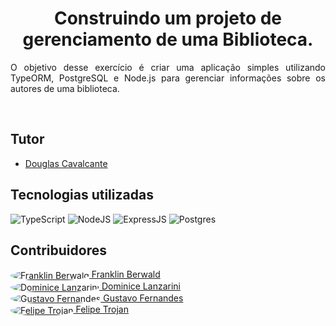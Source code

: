 <h1 align="center">
  Construindo um projeto de gerenciamento de uma Biblioteca.
</h1>

<p align="justify">O objetivo desse exercício é criar uma aplicação simples utilizando TypeORM, PostgreSQL e Node.js para gerenciar informações sobre os autores de uma biblioteca.  </p> 


<br/>

## Tutor

- [Douglas Cavalcante](https://github.com/douglas-cavalcante)

##  Tecnologias utilizadas
![TypeScript](https://img.shields.io/badge/typescript-%23007ACC.svg?style=for-the-badge&logo=typescript&logoColor=white)
![NodeJS](https://img.shields.io/badge/node.js-6DA55F?style=for-the-badge&logo=node.js&logoColor=white)
![ExpressJS](https://img.shields.io/badge/Express%20js-000000?style=for-the-badge&logo=express&logoColor=white)
![Postgres](https://img.shields.io/badge/postgres-%23316192.svg?style=for-the-badge&logo=postgresql&logoColor=white)

##  Contribuidores

<ul style="list-style: none; padding: 0;">
  <li>
    <a href="https://github.com/frankberwald">
      <img src="https://avatars.githubusercontent.com/u/127545990?v=4" alt="Franklin Berwald" style="vertical-align: middle; border-radius: 50%;"> 
      Franklin Berwald
    </a>
  </li>
  <li>
    <a href="https://github.com/DominiceLanzarini">
      <img src="https://avatars.githubusercontent.com/u/175992376?v=4" alt="Dominice Lanzarini" style="vertical-align: middle; border-radius: 50%;">
      Dominice Lanzarini
    </a>
  </li>
  <li>
    <a href="https://github.com/Gusstavosf">
      <img src="https://avatars.githubusercontent.com/u/102191561?v=4" alt="Gustavo Fernandes" style="vertical-align: middle; border-radius: 50%;">
      Gustavo Fernandes
    </a>
  </li>
  <li>
    <a href="https://github.com/fetrojan">
      <img src="https://avatars.githubusercontent.com/u/97450797?v=4" alt="Felipe Trojan" style="vertical-align: middle; border-radius: 50%;">
      Felipe Trojan
    </a>
  </li>
</ul>
